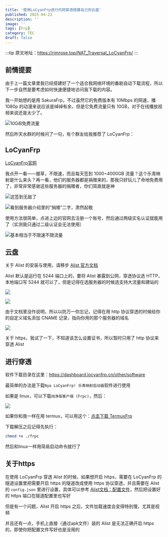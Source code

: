 ```yaml
---
title: '使用LoCyanFrp进行内网穿透搭建自己的云盘'
published: 2025-04-22
description: ''
image: ''
tags: [Frp]
category: TEC
draft: false
---
```


:::tip
原文地址：https://rimrose.top/NAT_Traversal_LoCyanFrp/
:::

## 前情提要

由于上一篇文章里我已经搭建好了一个适合我网络环境的番剧自动下载流程，所以下一步自然是要考虑如何快速便捷地访问我下载的内容。

我一开始想的是用 SakuraFrp，不过虽然它的免费版本有 10Mbps 的网速，播 1080p 的动漫来说应该是绰绰有余，但是它免费流量只有 10GB，对于在线播放视频来说还是太少了。

![10GiB免费流量](https://img.rimrose.work/20250422190108124.png)

然后昨天水群的时候问了一句，有个群友给我推荐了 LoCyanFrp：

## LoCyanFrp

[LoCyanFrp官网](https://www.locyanfrp.cn/)

我点开一看——握草，不限速，而且每天签到 1000~4000GB 流量？这个乐青映射是什么来头？再一看，他们的服务器都是捐赠来的，那我只好玩儿了命地免费用了，非常非常感谢这些服务器的捐赠者，你们简直就是神

![这签到无敌了](https://img.rimrose.work/20250423004626316.png)

![看到服务器介绍里的“捐赠”二字，肃然起敬](https://img.rimrose.work/20250422190708018.png)

使用方法很简单，点进上边的官网去注册一个账号，然后通过两级实名认证就能用了（实测我只通过二级认证会无法使用）

![基本相当于不限速不限流量](https://img.rimrose.work/20250422191433013.png)

## 云盘

关于 Alist 的安装与使用，请移步 [Alist 官方文档](https://alist.nn.ci/zh/)

Alist 默认是运行在 5244 端口上的，要将 Alist 暴露到公网，穿透协议选 HTTP，本地端口写 5244 就可以了，但是记得在选服务器的时候选支持大流量和建站的

![](https://img.rimrose.work/20250422192727784.png)

![](https://img.rimrose.work/20250422192528985.png)

由于文档里没作说明，所以以防万一你忘记，记得在用 http 协议穿透的时候给你的自定义域名添加 CNAME 记录，指向你用的那个服务器的域名

![](https://img.rimrose.work/20250422193047754.png)

关于 https，我试了一下，不知道该怎么设置证书，所以暂时只用了 http 协议来穿透 Alist

## 进行穿透

软件下载目录在这里：https://dashboard.locyanfrp.cn/other/software

最简单的办法是下载`Nya LoCyanFrp! 乐青映射启动器`软件进行使用

如果是 linux，可以下载`纯净版客户端 (Frpc)`，然后：

![](https://img.rimrose.work/20250422193428131.png)

如果你和我一样在用 termux，可以用这个：[点击下载 TermuxFrp](https://mrdan.lanzn.com/i4XUM2u6o5ve)

下载解压之后记得先执行：

```bash
chmod +x ./frpc
```

然后和linux一样用简易启动命令就行了

## 关于https

在使用 LoCyanFrp 穿透 Alist 的时候，如果想开启 https，需要在 LoCyanFrp 的隧道设置里把需要开启 https 的隧道改成使用 https 协议穿透，并且需要在 Alist 的 `config.json` 里进行设置，具体可以参考 [Alist文档：配置文件](https://alistgo.com/zh/config/configuration.html#scheme)，然后把设置好的 https 端口在隧道配置里也写好

但是有一个问题，Alist 开启 https 之后，文件加载速度会变得特别慢，尤其是视频

并且还有一点，手机上直接（通过apk文件）装的 Alist 是无法正确开启 https 的，即使你把配置文件写好也是没用的